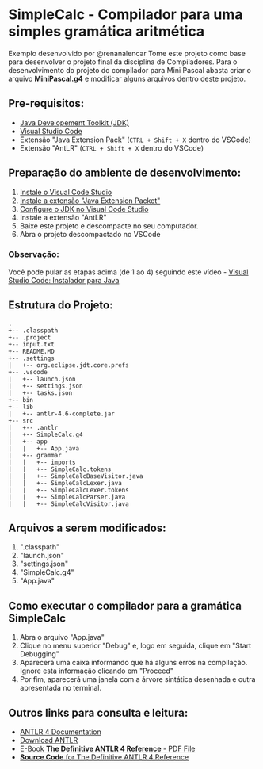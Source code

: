 # SimpleCalc - Compilador para uma simples gramática aritmética
Exemplo desenvolvido por @renanalencar
Tome este projeto como base para desenvolver o projeto final da disciplina de Compiladores.
Para o desenvolvimento do projeto do compilador para Mini Pascal abasta criar o arquivo **MiniPascal.g4** e modificar alguns arquivos dentro deste projeto.

## Pre-requisitos:
- [Java Developement Toolkit (JDK)](https://www.oracle.com/technetwork/pt/java/javase/downloads/jdk8-downloads-2133151.html)
- [Visual Studio Code](https://code.visualstudio.com/download)
- Extensão "Java Extension Pack" (`CTRL + Shift + X` dentro do VSCode)
- Extensão "AntLR" (`CTRL + Shift + X` dentro do VSCode)

## Preparação do ambiente de desenvolvimento:
1. [Instale o Visual Code Studio](https://www.devmedia.com.br/introducao-ao-visual-studio-code/34418)
2. [Instale a extensão "Java Extension Packet"](https://translate.google.com/translate?source=osdd&sl=auto&tl=pt&u=https%3A%2F%2Fcode.visualstudio.com%2Fdocs%2Fjava%2Fjava-tutorial)
3. [Configure o JDK no Visual Code Studio](https://translate.googleusercontent.com/translate_c?depth=1&rurl=translate.google.com&sl=auto&source=osdd&sp=nmt4&tl=pt-BR&u=https://code.visualstudio.com/docs/getstarted/settings&xid=17259,15700021,15700186,15700191,15700256,15700259,15700262,15700265,15700271,15700283&usg=ALkJrhgY32DQiSPUrAbbeW6gXFbg6R1zQg)
4. Instale a extensão "AntLR"
5. Baixe este projeto e descompacte no seu computador.
6. Abra o projeto descompactado no VSCode

### Observação:
Você pode pular as etapas acima (de 1 ao 4) seguindo este vídeo - [Visual Studio Code: Instalador para Java](https://www.youtube.com/watch?v=vim1bTa-Bkc)

## Estrutura do Projeto:
```
.
+-- .classpath
+-- .project
+-- input.txt
+-- README.MD
+-- .settings
|   +-- org.eclipse.jdt.core.prefs
+-- .vscode
|   +-- launch.json
|   +-- settings.json
|   +-- tasks.json
+-- bin
+-- lib
|   +-- antlr-4.6-complete.jar
+-- src
|   +-- .antlr
|   +-- SimpleCalc.g4
|   +-- app
|   |   +-- App.java
|   +-- grammar
|   |   +-- imports
|   |   +-- SimpleCalc.tokens
|   |   +-- SimpleCalcBaseVisitor.java
|   |   +-- SimpleCalcLexer.java
|   |   +-- SimpleCalcLexer.tokens
|   |   +-- SimpleCalcParser.java
|   |   +-- SimpleCalcVisitor.java
```

## Arquivos a serem modificados:
1. ".classpath"
2. "launch.json"
3. "settings.json"
4. "SimpleCalc.g4"
5. "App.java"

## Como executar o compilador para a gramática SimpleCalc
1. Abra o arquivo "App.java"
2. Clique no menu superior "Debug" e, logo em seguida, clique em "Start Debugging"
3. Aparecerá uma caixa informando que há alguns erros na compilação. Ignore esta informação clicando em "Proceed"
4. Por fim, aparecerá uma janela com a árvore sintática desenhada e outra apresentada no terminal.

## Outros links para consulta e leitura:
- [ANTLR 4 Documentation](https://github.com/antlr/antlr4/blob/master/doc/index.md)
- [Download ANTLR](https://www.antlr.org/download/antlr-4.7.2-complete.jar)
- [E-Book **The Definitive ANTLR 4 Reference** - PDF File](https://drive.google.com/file/d/145AAhm0LTNU1cvQEA3faeIUfWKlNW4Oa/view?usp=sharing)
- [**Source Code** for The Definitive ANTLR 4 Reference](http://media.pragprog.com/titles/tpantlr2/code/tpantlr2-code.zip)

